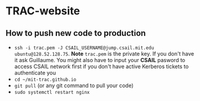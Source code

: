# TRAC-website

## How to push new code to production

- `ssh -i trac.pem -J CSAIL_USERNAME@jump.csail.mit.edu ubuntu@128.52.128.75`. __Note__ `trac.pem` is the private key. If you don't have it ask Guillaume. You might also have to input your **CSAIL** pasword to access CSAIL network first if you don't have active Kerberos tickets to authenticate you
-  `cd ~/mit-trac.github.io`
- `git pull` (or any git command to pull your code)
- `sudo systemctl restart nginx`
